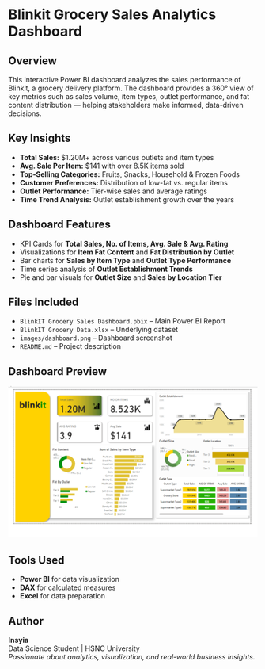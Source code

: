 #  Blinkit Grocery Sales Analytics Dashboard

## Overview
This interactive Power BI dashboard analyzes the sales performance of Blinkit, a grocery delivery platform. The dashboard provides a 360° view of key metrics such as sales volume, item types, outlet performance, and fat content distribution — helping stakeholders make informed, data-driven decisions.

## Key Insights
- **Total Sales:** $1.20M+ across various outlets and item types
- **Avg. Sale Per Item:** $141 with over 8.5K items sold
- **Top-Selling Categories:** Fruits, Snacks, Household & Frozen Foods
- **Customer Preferences:** Distribution of low-fat vs. regular items
- **Outlet Performance:** Tier-wise sales and average ratings
- **Time Trend Analysis:** Outlet establishment growth over the years

## Dashboard Features
- KPI Cards for **Total Sales, No. of Items, Avg. Sale & Avg. Rating**
- Visualizations for **Item Fat Content** and **Fat Distribution by Outlet**
- Bar charts for **Sales by Item Type** and **Outlet Type Performance**
- Time series analysis of **Outlet Establishment Trends**
- Pie and bar visuals for **Outlet Size** and **Sales by Location Tier**

## Files Included
- `BlinkIT Grocery Sales Dashboard.pbix` – Main Power BI Report
- `BlinkIT Grocery Data.xlsx` – Underlying dataset
- `images/dashboard.png` – Dashboard screenshot
- `README.md` – Project description

## Dashboard Preview
![Blinkit Sales Dashboard](images/dashboard.png)


## Tools Used
- **Power BI** for data visualization
- **DAX** for calculated measures
- **Excel** for data preparation

## Author
**Insyia**  
Data Science Student | HSNC University  
*Passionate about analytics, visualization, and real-world business insights.*

